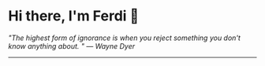 <h1>Hi there, I'm Ferdi 👋</h1>

<p><em>
  "The highest form of ignorance is when you reject something you don't know anything about. " — Wayne Dyer
</em></p>

---
